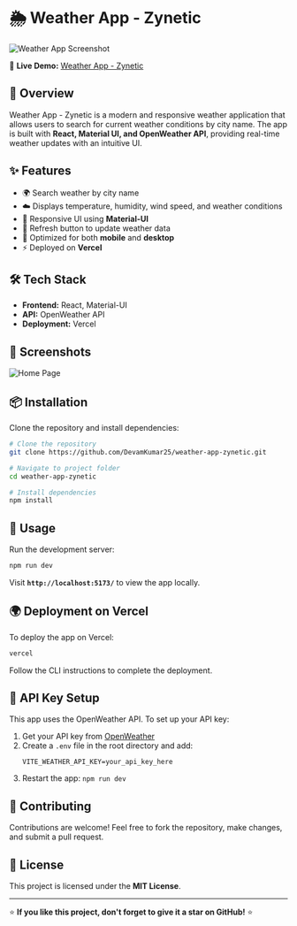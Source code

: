 # 🌦️ Weather App - Zynetic

![Weather App Screenshot](https://raw.githubusercontent.com/DevamKumar25/weather-app-zynetic/main/images/weather-app.png)


🚀 **Live Demo:** [Weather App - Zynetic](https://weather-app-zynetic-algn42npn-devamkumar25s-projects.vercel.app/)

## 📌 Overview
Weather App - Zynetic is a modern and responsive weather application that allows users to search for current weather conditions by city name. The app is built with **React, Material UI, and OpenWeather API**, providing real-time weather updates with an intuitive UI.

## ✨ Features
- 🌍 Search weather by city name
- ☁️ Displays temperature, humidity, wind speed, and weather conditions
- 🎨 Responsive UI using **Material-UI**
- 🔄 Refresh button to update weather data
- 🎯 Optimized for both **mobile** and **desktop**
- ⚡ Deployed on **Vercel**

## 🛠️ Tech Stack
- **Frontend:** React, Material-UI
- **API:** OpenWeather API
- **Deployment:** Vercel

## 📸 Screenshots
![Home Page](https://your-screenshot-link.com)

## 📦 Installation

Clone the repository and install dependencies:

```bash
# Clone the repository
git clone https://github.com/DevamKumar25/weather-app-zynetic.git

# Navigate to project folder
cd weather-app-zynetic

# Install dependencies
npm install
```

## 🚀 Usage

Run the development server:

```bash
npm run dev
```

Visit **`http://localhost:5173/`** to view the app locally.

## 🌍 Deployment on Vercel

To deploy the app on Vercel:

```bash
vercel
```

Follow the CLI instructions to complete the deployment.

## 🔗 API Key Setup
This app uses the OpenWeather API. To set up your API key:

1. Get your API key from [OpenWeather](https://openweathermap.org/api)
2. Create a `.env` file in the root directory and add:
   ```env
   VITE_WEATHER_API_KEY=your_api_key_here
   ```
3. Restart the app: `npm run dev`

## 🙌 Contributing
Contributions are welcome! Feel free to fork the repository, make changes, and submit a pull request.

## 📄 License
This project is licensed under the **MIT License**.

---
⭐ **If you like this project, don't forget to give it a star on GitHub!** ⭐

